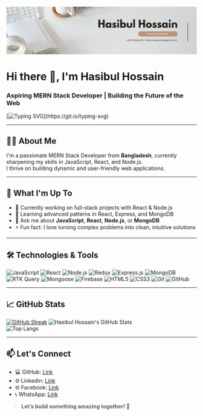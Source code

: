 ![Hasibul Hossain Shanto Banner](https://raw.githubusercontent.com/hasibul-hossain1/hasibul-hossain1/main/banner.png)


# Hi there 👋, I'm Hasibul Hossain 
### Aspiring MERN Stack Developer | Building the Future of the Web

[![Typing SVG](https://readme-typing-svg.demolab.com?font=Fira+Code&pause=1000&width=435&lines=Building+web+with+purpose.;Code.+Learn.+Build.+Repeat.;Crafting+clean%2C+fast+UIs.;Dream+big%2C+code+smart.;Passion+meets+JavaScript.;Turning+logic+into+beauty.)](https://git.io/typing-svg)

---
## 👨‍💻 About Me  
I'm a passionate MERN Stack Developer from **Bangladesh**, currently sharpening my skills in JavaScript, React, and Node.js.  
I thrive on building dynamic and user-friendly web applications.

---

## 🚀 What I'm Up To
- 🔭 Currently working on full-stack projects with React & Node.js  
- 🌱 Learning advanced patterns in React, Express, and MongoDB  
- 💬 Ask me about **JavaScript**, **React**, **Node.js**, or **MongoDB**  
- ⚡ Fun fact: I love turning complex problems into clean, intuitive solutions  

---

## 🛠️ Technologies & Tools  
![JavaScript](https://img.shields.io/badge/-JavaScript-F7DF1E?style=flat&logo=javascript&logoColor=000) 
![React](https://img.shields.io/badge/-React-61DAFB?style=flat&logo=react&logoColor=000) 
![Node.js](https://img.shields.io/badge/-Node.js-339933?style=flat&logo=node.js&logoColor=fff) 
![Redux](https://img.shields.io/badge/-Redux-764ABC?style=flat&logo=redux&logoColor=fff)
![Express.js](https://img.shields.io/badge/-Express-000000?style=flat&logo=express&logoColor=fff) 
![MongoDB](https://img.shields.io/badge/-MongoDB-47A248?style=flat&logo=mongodb&logoColor=fff) 
![RTK Query](https://img.shields.io/badge/-RTK%20Query-764ABC?style=flat&logo=redux&logoColor=fff)
![Mongoose](https://img.shields.io/badge/-Mongoose-880000?style=flat&logo=mongoose&logoColor=fff)
![Firebase](https://img.shields.io/badge/-Firebase-FFCA28?style=flat&logo=firebase&logoColor=000) 
![HTML5](https://img.shields.io/badge/-HTML5-E34F26?style=flat&logo=html5&logoColor=fff) 
![CSS3](https://img.shields.io/badge/-CSS3-1572B6?style=flat&logo=css3) 
![Git](https://img.shields.io/badge/-Git-F05032?style=flat&logo=git&logoColor=fff) 
![GitHub](https://img.shields.io/badge/-GitHub-181717?style=flat&logo=github)


---

## 📈 GitHub Stats  
[![GitHub Streak](https://streak-stats.demolab.com?user=hasibul-hossain1&theme=radical)](https://git.io/streak-stats)
![Hasibul Hossain's GitHub Stats](https://github-readme-stats.vercel.app/api?username=hasibul-hossain1&show_icons=true&theme=radical)  
![Top Langs](https://github-readme-stats.vercel.app/api/top-langs/?username=hasibul-hossain1&layout=compact&theme=radical)

---

## 📫 Let's Connect  
- 💻 GitHub: [Link](https://github.com/hasibul-hossain1)  
- 🌐 Linkedin: [Link](https://facebook.com/hasibul-hossain1)  
- 🌐 Facebook: [Link](https://facebook.com/hasibulhossain01)  
- 📞 WhatsApp: [Link](https://wa.me/8801701084479)  

> **Let’s build something amazing together! 🚀**
